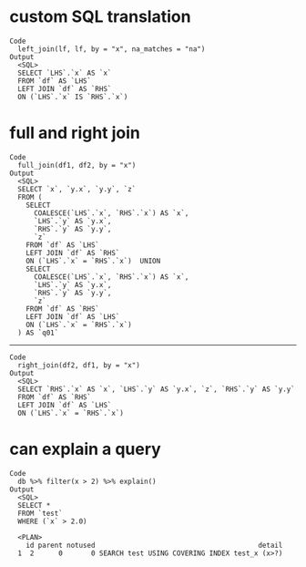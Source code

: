 # custom SQL translation

    Code
      left_join(lf, lf, by = "x", na_matches = "na")
    Output
      <SQL>
      SELECT `LHS`.`x` AS `x`
      FROM `df` AS `LHS`
      LEFT JOIN `df` AS `RHS`
      ON (`LHS`.`x` IS `RHS`.`x`)

# full and right join

    Code
      full_join(df1, df2, by = "x")
    Output
      <SQL>
      SELECT `x`, `y.x`, `y.y`, `z`
      FROM (
        SELECT
          COALESCE(`LHS`.`x`, `RHS`.`x`) AS `x`,
          `LHS`.`y` AS `y.x`,
          `RHS`.`y` AS `y.y`,
          `z`
        FROM `df` AS `LHS`
        LEFT JOIN `df` AS `RHS`
        ON (`LHS`.`x` = `RHS`.`x`)  UNION
        SELECT
          COALESCE(`LHS`.`x`, `RHS`.`x`) AS `x`,
          `LHS`.`y` AS `y.x`,
          `RHS`.`y` AS `y.y`,
          `z`
        FROM `df` AS `RHS`
        LEFT JOIN `df` AS `LHS`
        ON (`LHS`.`x` = `RHS`.`x`)
      ) AS `q01`

---

    Code
      right_join(df2, df1, by = "x")
    Output
      <SQL>
      SELECT `RHS`.`x` AS `x`, `LHS`.`y` AS `y.x`, `z`, `RHS`.`y` AS `y.y`
      FROM `df` AS `RHS`
      LEFT JOIN `df` AS `LHS`
      ON (`LHS`.`x` = `RHS`.`x`)

# can explain a query

    Code
      db %>% filter(x > 2) %>% explain()
    Output
      <SQL>
      SELECT *
      FROM `test`
      WHERE (`x` > 2.0)
      
      <PLAN>
        id parent notused                                        detail
      1  2      0       0 SEARCH test USING COVERING INDEX test_x (x>?)

